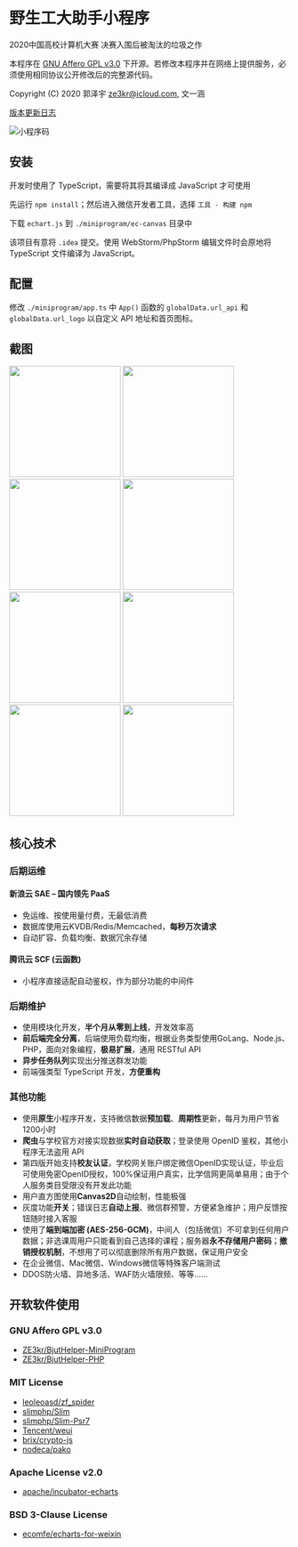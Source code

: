 # 野生工大助手小程序

2020中国高校计算机大赛 决赛入围后被淘汰的垃圾之作

本程序在 [GNU Affero GPL v3.0](LICENSE) 下开源。若修改本程序并在网络上提供服务，必须使用相同协议公开修改后的完整源代码。

Copyright (C) 2020 郭泽宇 <ze3kr@icloud.com>, 文一涵

[版本更新日志](CHANGELOG.md)

![小程序码](https://user-images.githubusercontent.com/6601455/87315927-a5a37100-c557-11ea-88a6-bc897e460752.jpg)

## 安装

开发时使用了 TypeScript，需要将其将其编译成 JavaScript 才可使用

先运行 `npm install`；然后进入微信开发者工具，选择 `工具 - 构建 npm`

下载 `echart.js` 到 `./miniprogram/ec-canvas` 目录中

该项目有意将 `.idea` 提交。使用 WebStorm/PhpStorm 编辑文件时会原地将 TypeScript 文件编译为 JavaScript。

## 配置

修改 `./miniprogram/app.ts` 中 `App()` 函数的 `globalData.url_api` 和 `globalData.url_logo` 以自定义 API 地址和首页图标。

## 截图

<img src="https://user-images.githubusercontent.com/6601455/87389305-18a0fc00-c5d9-11ea-8329-028038f6668d.PNG" width="200" /> <img src="https://user-images.githubusercontent.com/6601455/87389413-48500400-c5d9-11ea-84f5-24d8fb8480af.PNG" width="200" /> <img src="https://user-images.githubusercontent.com/6601455/87389498-6c134a00-c5d9-11ea-88cc-5c378fe2b105.PNG" width="200" /> <img src="https://user-images.githubusercontent.com/6601455/87389508-6fa6d100-c5d9-11ea-9d65-1a8d2a772a64.PNG" width="200" /> <img src="https://user-images.githubusercontent.com/6601455/87389513-71709480-c5d9-11ea-8869-ec8adcb31124.PNG" width="200" /> <img src="https://user-images.githubusercontent.com/6601455/87389522-733a5800-c5d9-11ea-99a8-2681f5afa489.PNG" width="200" /> <img src="https://user-images.githubusercontent.com/6601455/87389527-76354880-c5d9-11ea-8f70-244c7809faf8.PNG" width="200" /> <img src="https://user-images.githubusercontent.com/6601455/87389532-77ff0c00-c5d9-11ea-96cf-df8c1cc257b0.PNG" width="200" />

## 核心技术

### 后期运维

#### 新浪云 SAE – 国内领先 PaaS

+ 免运维、按使用量付费，无最低消费
+ 数据库使用云KVDB/Redis/Memcached，**每秒万次请求**
+ 自动扩容、负载均衡、数据冗余存储

#### 腾讯云 SCF (云函数)

+ 小程序直接适配自动鉴权，作为部分功能的中间件

### 后期维护

+ 使用模块化开发，**半个月从零到上线**，开发效率高
+ **前后端完全分离**，后端使用负载均衡，根据业务类型使用GoLang、Node.js、PHP，面向对象编程，**极易扩展**，通用 RESTful API
+ **异步任务队列**实现出分推送群发功能
+ 前端强类型 TypeScript 开发，**方便重构**

### 其他功能

+ 使用**原生**小程序开发，支持微信数据**预加载**、**周期性**更新，每月为用户节省1200小时
+ **爬虫**与学校官方对接实现数据**实时自动获取**；登录使用 OpenID 鉴权，其他小程序无法盗用 API
+ 第四版开始支持**校友认证**，学校网关账户绑定微信OpenID实现认证，毕业后可使用免密OpenID授权，100%保证用户真实，比学信网更简单易用；由于个人服务类目受限没有开发此功能
+ 用户直方图使用**Canvas2D**自动绘制，性能极强
+ 灰度功能**开关**；错误日志**自动上报**、微信群预警，方便紧急维护；用户反馈按钮随时接入客服
+ 使用了**端到端加密 (AES-256-GCM)**，中间人（包括微信）不可拿到任何用户数据；非选课周用户只能看到自己选择的课程；服务器**永不存储用户密码**；**撤销授权机制**，不想用了可以彻底删除所有用户数据，保证用户安全
+ 在企业微信、Mac微信、Windows微信等特殊客户端测试
+ DDOS防火墙、异地多活、WAF防火墙限频、等等……

## 开软软件使用

### GNU Affero GPL v3.0

+ [ZE3kr/BjutHelper-MiniProgram](https://github.com/ZE3kr/BjutHelper-MiniProgram)
+ [ZE3kr/BjutHelper-PHP](https://github.com/ZE3kr/BjutHelper-PHP)

### MIT License

+ [leoleoasd/zf_spider](https://github.com/leoleoasd/zf_spider)
+ [slimphp/Slim](https://github.com/slimphp/Slim)
+ [slimphp/Slim-Psr7](https://github.com/slimphp/Slim-Psr7)
+ [Tencent/weui](https://github.com/Tencent/weui)
+ [brix/crypto-js](https://github.com/brix/crypto-js)
+ [nodeca/pako](https://github.com/nodeca/pako)

### Apache License v2.0

+ [apache/incubator-echarts](https://github.com/apache/incubator-echarts)

### BSD 3-Clause License

+ [ecomfe/echarts-for-weixin](https://github.com/ecomfe/echarts-for-weixin)

